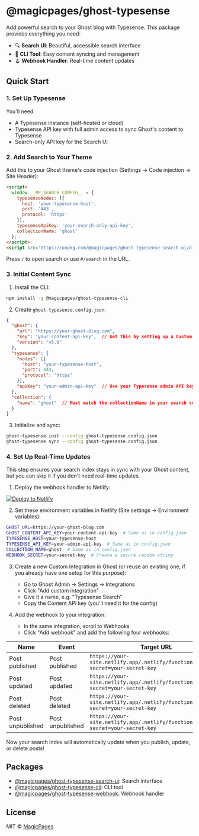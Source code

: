 # @magicpages/ghost-typesense

Add powerful search to your Ghost blog with Typesense. This package provides everything you need:

- 🔍 **Search UI**: Beautiful, accessible search interface
- 🤖 **CLI Tool**: Easy content syncing and management
- 🪝 **Webhook Handler**: Real-time content updates

## Quick Start

### 1. Set Up Typesense

You'll need:
- A Typesense instance (self-hosted or cloud)
- Typesense API key with full admin access to sync Ghost's content to Typesense
- Search-only API key for the Search UI

### 2. Add Search to Your Theme

Add this to your Ghost theme's code injection (Settings → Code injection → Site Header):

```html
<script>
  window.__MP_SEARCH_CONFIG__ = {
    typesenseNodes: [{
      host: 'your-typesense-host',
      port: '443',
      protocol: 'https'
    }],
    typesenseApiKey: 'your-search-only-api-key',
    collectionName: 'ghost'
  };
</script>
<script src="https://unpkg.com/@magicpages/ghost-typesense-search-ui/dist/search.min.js"></script>
```

Press `/` to open search or use `#/search` in the URL.

### 3. Initial Content Sync

1. Install the CLI:
```bash
npm install -g @magicpages/ghost-typesense-cli
```

2. Create `ghost-typesense.config.json`:
```json
{
  "ghost": {
    "url": "https://your-ghost-blog.com",
    "key": "your-content-api-key",  // Get this by setting up a Custom Integration in Ghost Admin → Settings → Integrations
    "version": "v5.0"
  },
  "typesense": {
    "nodes": [{
      "host": "your-typesense-host",
      "port": 443,
      "protocol": "https"
    }],
    "apiKey": "your-admin-api-key"  // Use your Typesense admin API key here
  },
  "collection": {
    "name": "ghost"  // Must match the collectionName in your search config
  }
}
```

3. Initialize and sync:
```bash
ghost-typesense init --config ghost-typesense.config.json
ghost-typesense sync --config ghost-typesense.config.json
```

### 4. Set Up Real-Time Updates

This step ensures your search index stays in sync with your Ghost content, but you can skip it if you don't need real-time updates.

1. Deploy the webhook handler to Netlify:

[![Deploy to Netlify](https://www.netlify.com/img/deploy/button.svg)](https://app.netlify.com/start/deploy?repository=https://github.com/magicpages/ghost-typesense)

2. Set these environment variables in Netlify (Site settings → Environment variables):
```bash
GHOST_URL=https://your-ghost-blog.com
GHOST_CONTENT_API_KEY=your-content-api-key  # Same as in config.json
TYPESENSE_HOST=your-typesense-host
TYPESENSE_API_KEY=your-admin-api-key  # Same as in config.json
COLLECTION_NAME=ghost  # Same as in config.json
WEBHOOK_SECRET=your-secret-key  # Create a secure random string
```

3. Create a new Custom Integration in Ghost (or reuse an existing one, if you already have one setup for this purpose):
   - Go to Ghost Admin → Settings → Integrations
   - Click "Add custom integration"
   - Give it a name, e.g. "Typesense Search"
   - Copy the Content API key (you'll need it for the config)

4. Add the webhook to your integration:
   - In the same integration, scroll to Webhooks
   - Click "Add webhook" and add the following four webhooks:

  | Name | Event | Target URL |
  |------|-------|------------|
  | Post published | Post published | `https://your-site.netlify.app/.netlify/functions/handler?secret=your-secret-key` |
  | Post updated | Post updated | `https://your-site.netlify.app/.netlify/functions/handler?secret=your-secret-key` |
  | Post deleted | Post deleted | `https://your-site.netlify.app/.netlify/functions/handler?secret=your-secret-key` |
  | Post unpublished | Post unpublished | `https://your-site.netlify.app/.netlify/functions/handler?secret=your-secret-key` |


Now your search index will automatically update when you publish, update, or delete posts!

## Packages

- [@magicpages/ghost-typesense-search-ui](packages/search-ui/README.md): Search interface
- [@magicpages/ghost-typesense-cli](packages/cli/README.md): CLI tool
- [@magicpages/ghost-typesense-webhook](packages/webhook-handler/README.md): Webhook handler

## License

MIT © [MagicPages](https://www.magicpages.co)